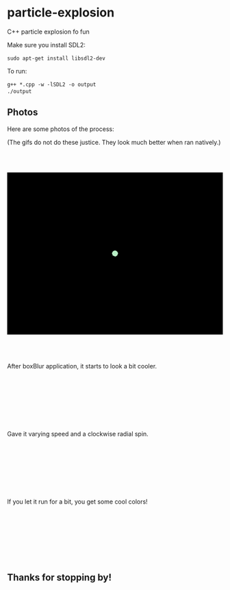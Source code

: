 # particle-explosion

C++ particle explosion fo fun


Make sure you install SDL2:
```
sudo apt-get install libsdl2-dev
```

To run:
```
g++ *.cpp -w -lSDL2 -o output
./output
```

## Photos
Here are some photos of the process:

(The gifs do not do these justice. They look much better when ran natively.)

<br><br>

<img src="https://github.com/hhau01/particle-explosion/blob/master/img/explosion1.gif" alt="" width="600">

<br><br>

After boxBlur application, it starts to look a bit cooler.

<br><br>

<img src="https://github.com/hhau01/particle-explosion/blob/master/img/explosion2.gif" alt="" width="600">

<br><br>

Gave it varying speed and a clockwise radial spin.

<br><br>

<img src="https://github.com/hhau01/particle-explosion/blob/master/img/explosion3.gif" alt="" width="600">

<br><br>

If you let it run for a bit, you get some cool colors!

<br><br>

<img src="https://github.com/hhau01/particle-explosion/blob/master/img/explosion4.gif" alt="" width="600">

<br><br>

## Thanks for stopping by!
